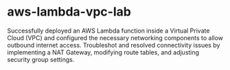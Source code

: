 # aws-lambda-vpc-lab
 Successfully deployed an AWS Lambda function inside a Virtual Private Cloud (VPC) and configured the necessary networking components to allow outbound internet access. Troubleshot and resolved connectivity issues by implementing a NAT Gateway, modifying route tables, and adjusting security group settings.
